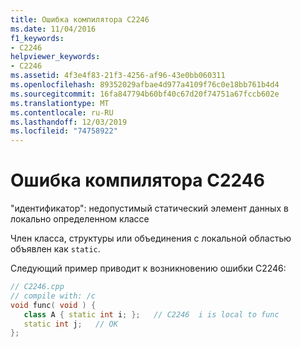 ```yaml
---
title: Ошибка компилятора C2246
ms.date: 11/04/2016
f1_keywords:
- C2246
helpviewer_keywords:
- C2246
ms.assetid: 4f3e4f83-21f3-4256-af96-43e0bb060311
ms.openlocfilehash: 89352029afbae4d977a4109f76c0e18bb761b4d4
ms.sourcegitcommit: 16fa847794b60bf40c67d20f74751a67fccb602e
ms.translationtype: MT
ms.contentlocale: ru-RU
ms.lasthandoff: 12/03/2019
ms.locfileid: "74758922"
---
```

# <a name="compiler-error-c2246"></a>Ошибка компилятора C2246

"идентификатор": недопустимый статический элемент данных в локально определенном классе

Член класса, структуры или объединения с локальной областью объявлен как `static`.

Следующий пример приводит к возникновению ошибки C2246:

```cpp
// C2246.cpp
// compile with: /c
void func( void ) {
   class A { static int i; };   // C2246  i is local to func
   static int j;   // OK
};
```
